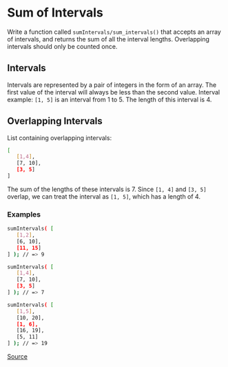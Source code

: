 # Sum of Intervals

Write a function called `sumIntervals/sum_intervals()` that accepts
an array of intervals, and returns the sum of all the interval lengths.
Overlapping intervals should only be counted once.

## Intervals

Intervals are represented by a pair of integers in the form of an array.
The first value of the interval will always be less than the second value.
Interval example: `[1, 5]` is an interval from 1 to 5. The length of this
interval is 4.

## Overlapping Intervals

List containing overlapping intervals:

```bash
[
   [1,4],
   [7, 10],
   [3, 5]
]
```

The sum of the lengths of these intervals is 7. Since `[1, 4]` and `[3, 5]`
overlap, we can treat the interval as `[1, 5]`, which has a length of 4.

### Examples

```bash
sumIntervals( [
   [1,2],
   [6, 10],
   [11, 15]
] ); // => 9

sumIntervals( [
   [1,4],
   [7, 10],
   [3, 5]
] ); // => 7

sumIntervals( [
   [1,5],
   [10, 20],
   [1, 6],
   [16, 19],
   [5, 11]
] ); // => 19
```

[Source](https://www.codewars.com/kata/52b7ed099cdc285c300001cd/train/python)